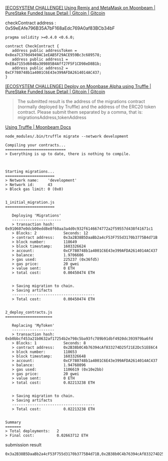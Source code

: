 [[ECOSYSTEM CHALLENGE] Using Remix and MetaMask on Moonbeam | PureStake Funded Issue Detail | Gitcoin | Gitcoin](https://gitcoin.co/issue/PureStake/gitcoin-hello-world-by-moonbeam/3/100023962)

checkContract address : 0x59eEAfe796B35A7bF168aEdc769A0af83BCb34bF

```
pragma solidity >=0.4.0 <0.6.0;

contract CheckContract {
   address public addressToken = 0x8ea7C370d4949AC1eEAB5F29ACE959Bc3c689578;
   address public address1 = 0xEBa7155d604Ba309805B4Aff27F5F1CD98eD8B1b;
   address public address2 = 0xCF780748b1a4001C6E43e399AFDA2614014AC437;
}
```

[[ECOSYSTEM CHALLENGE] Deploy on Moonbase Alpha using Truffle | PureStake Funded Issue Detail | Gitcoin | Gitcoin](https://gitcoin.co/issue/PureStake/gitcoin-hello-world-by-moonbeam/1/100023953)

> The submitted result is the address of the migrations contract (normally deployed by Truffle) and the address of the ERC20 token contract. Please submit them separated by a comma, that is: migrationsAddress,tokenAddress

[Using Truffle | Moonbeam Docs](https://docs.moonbeam.network/getting-started/local-node/using-truffle/)

```
node_modules/.bin/truffle migrate --network development

Compiling your contracts...
===========================
> Everything is up to date, there is nothing to compile.



Starting migrations...
======================
> Network name:    'development'
> Network id:      43
> Block gas limit: 0 (0x0)


1_initial_migration.js
======================

   Deploying 'Migrations'
   ----------------------
   > transaction hash:    0x910607e0dcb00edd8e8f60aa3a4d0c932f6146674772a2f59557d438f41671c1
   > Blocks: 2            Seconds: 12
   > contract address:    0x3a2B38B5DaaBb2a4cF53F755d3170b3775B4d71B
   > block number:        118649
   > block timestamp:     1603326624
   > account:             0xCF780748b1a4001C6E43e399AFDA2614014AC437
   > balance:             1.9706606
   > gas used:            225237 (0x36fd5)
   > gas price:           20 gwei
   > value sent:          0 ETH
   > total cost:          0.00450474 ETH


   > Saving migration to chain.
   > Saving artifacts
   -------------------------------------
   > Total cost:          0.00450474 ETH


2_deploy_contracts.js
=====================

   Replacing 'MyToken'
   -------------------
   > transaction hash:    0xb0bbcf453a21b0632af17254b2e798c5ba93fc789b91dbf4920dc393979ba6fd
   > Blocks: 1            Seconds: 8
   > contract address:    0x2B38b0C4b76394cAf833274D25f21E2Dc51EE6C4
   > block number:        118653
   > block timestamp:     1603326648
   > account:             0xCF780748b1a4001C6E43e399AFDA2614014AC437
   > balance:             1.94768096
   > gas used:            1106619 (0x10e2bb)
   > gas price:           20 gwei
   > value sent:          0 ETH
   > total cost:          0.02213238 ETH


   > Saving migration to chain.
   > Saving artifacts
   -------------------------------------
   > Total cost:          0.02213238 ETH


Summary
=======
> Total deployments:   2
> Final cost:          0.02663712 ETH
```

submission result

```
0x3a2B38B5DaaBb2a4cF53F755d3170b3775B4d71B,0x2B38b0C4b76394cAf833274D25f21E2Dc51EE6C4
```